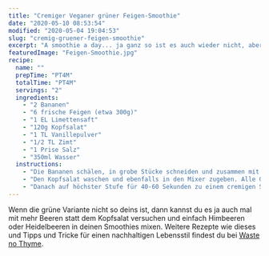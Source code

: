 ```yaml
---
title: "Cremiger Veganer grüner Feigen-Smoothie"
date: "2020-05-10 08:53:54"
modified: "2020-05-04 19:04:53"
slug: "cremig-gruener-feigen-smoothie"
excerpt: "A smoothie a day... ja ganz so ist es auch wieder nicht, aber ein Smoothie ist sehr leicht verdaulich, weil er ja vor püriert ist und kann schonmal ein kleines Frühstück ersetzen, um jede Menge Nährstoffen in deinen Organismus zu bringen. "
featuredImage: "Feigen-Smoothie.jpg"
recipe:
  name: ""
  prepTime: "PT4M"
  totalTime: "PT4M"
  servings: "2"
  ingredients:
    - "2 Bananen"
    - "6 frische Feigen (etwa 300g)"
    - "1 EL Limettensaft"
    - "120g Kopfsalat"
    - "1 TL Vanillepulver"
    - "1/2 TL Zimt"
    - "1 Prise Salz"
    - "350ml Wasser"
  instructions:
    - "Die Bananen schälen, in grobe Stücke schneiden und zusammen mit den Feigen und dem Limettensaft in einen Mixer geben."
    - "Den Kopfsalat waschen und ebenfalls in den Mixer zugeben. Alle Gewürze unterheben und das Wasser angießen."
    - "Danach auf höchster Stufe für 40-60 Sekunden zu einem cremigen Smoothie mixen."
---
```


Wenn die grüne Variante nicht so deins ist, dann kannst du es ja auch mal mit mehr Beeren statt dem Kopfsalat versuchen und einfach Himbeeren oder Heidelbeeren in deinen Smoothies mixen. Weitere Rezepte wie dieses und Tipps und Tricke für einen nachhaltigen Lebensstil findest du bei [Waste no Thyme](https://wastenothyme.com).